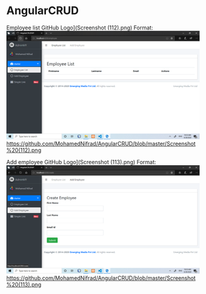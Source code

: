 # AngularCRUD


Employee list
GitHub Logo](Screenshot (112).png) Format: ![Alt Text](https://github.com/MohamedNifrad/AngularCRUD/blob/master/Screenshot%20(112).png)
https://github.com/MohamedNifrad/AngularCRUD/blob/master/Screenshot%20(112).png

Add employee
GitHub Logo](Screenshot (113).png) Format: ![Alt Text](https://github.com/MohamedNifrad/AngularCRUD/blob/master/Screenshot%20(113).png)
https://github.com/MohamedNifrad/AngularCRUD/blob/master/Screenshot%20(113).png
